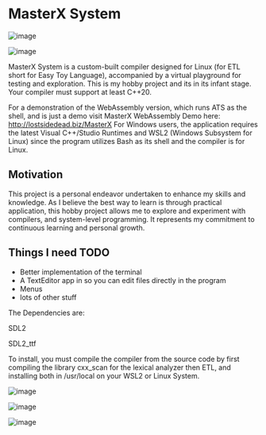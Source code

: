 # MasterX System

![image](https://github.com/user-attachments/assets/bd83c864-e15e-478f-bd5b-9f2c58d96852)

![image](https://github.com/user-attachments/assets/5f40ce93-134e-4c53-9fc3-f4e86c43c263)

MasterX System is a custom-built compiler designed for Linux (for ETL short for Easy Toy Language), accompanied by a virtual playground for testing and exploration. This is my hobby project and its in its infant stage. Your compiler must support at least C++20.

For a demonstration of the WebAssembly version, which runs ATS as the shell, and is just a demo visit MasterX WebAssembly Demo here: http://lostsidedead.biz/MasterX
For Windows users, the application requires the latest Visual C++/Studio Runtimes and WSL2 (Windows Subsystem for Linux) since the program utilizes Bash as its shell and the compiler is for Linux.

## Motivation
This project is a personal endeavor undertaken to enhance my skills and knowledge. As I believe the best way to learn is through practical application, this hobby project allows me to explore and experiment with compilers, 
and system-level programming. It represents my commitment to continuous learning and personal growth.

## Things I need TODO

- Better implementation of the terminal
- A TextEditor app in so you can edit files directly in the program
- Menus
- lots of other stuff

The Dependencies are:

SDL2

SDL2_ttf

To install, you must compile the compiler from the source code by first compiling the library cxx_scan for the lexical analyzer then  ETL, and installing both in /usr/local on your WSL2 or Linux System.


![image](https://github.com/user-attachments/assets/cfa8d16c-dd92-4f91-b946-93dff225ae13)

![image](https://github.com/user-attachments/assets/1266f28c-d4fc-4ddd-9a7f-7f48c57603f5)

![image](https://github.com/user-attachments/assets/aa286ef3-caf6-4065-ae2e-6628e5a0c1cd)


